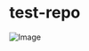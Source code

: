 # test-repo


![Image](https://github.com/user-attachments/assets/1dd7a5c4-c2b4-4c55-97fd-7ae5357641f3)
